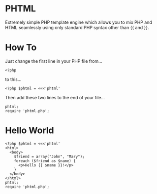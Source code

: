PHTML
=====

Extremely simple PHP template engine which allows you to mix PHP and HTML seamlessly using only standard PHP syntax other than {{ and }}.

How To
======

Just change the first line in your PHP file from...

    <?php

to this...

    <?php $phtml = <<<'phtml'

Then add these two lines to the end of your file...

    phtml;
    require 'phtml.php';
    
Hello World
===========

    <?php $phtml = <<<'phtml'
    <html>
      <body>
        $friend = array("John", "Mary");
        foreach ($friend as $name) {
          <p>Hello {{ $name }}!</p>
        }
      </body>
    </html>
    phtml;
    require 'phtml.php';
